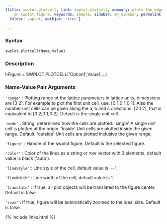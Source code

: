 ```yaml
---
{title: swplot.plotcell, link: swplot.plotcell, summary: plots the edges of unit cells
    on swplot figure, keywords: sample, sidebar: sw_sidebar, permalink: swplot_plotcell,
  folder: swplot, mathjax: 'true'}

---
```


### Syntax

`swplot.plotcell(Name,Value)`

### Description

hFigure = SWPLOT.PLOTCELL('Option1',Value1,...)
 

### Name-Value Pair Arguments

`'range'`
: Plotting range of the lattice parameters in lattice units,
  dimensions are [3 2]. For example to plot the first unit cell,
  use: [0 1;0 1;0 1]. Also the number unit cells can be given
  along the a, b and c directions: [2 1 2], that is equivalent to
  [0 2;0 1;0 2]. Default is the single unit cell.

`'mode'`
: String, determined how the cells are plotted:
      'single'    A single unit cell is plotted at the origin.
      'inside'    Unit cells are plotted inside the given
                  range. Default.
      'outside'   Unit cells are plotted inclusive the given
                      range.

`'figure'`
: Handle of the swplot figure. Default is the selected figure.

`'color'`
: Color of the lines as a string or row vector with 3 elements, 
  default value is black ('auto').

`'lineStyle'`
: Line style of the cell, default value is '--'.

`'lineWdith'`
: Line width of the cell, default value is 1.

`'translate'`
: If true, all plot objects will be translated to the figure
  center. Default is false.

`'zoom'`
: If true, figure will be automatically zoomed to the ideal size.
  Default is false.

{% include links.html %}
